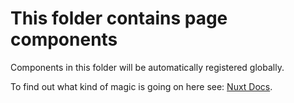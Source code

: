 # This folder contains page components

Components in this folder will be automatically registered globally.

To find out what kind of magic is going on here see: [Nuxt Docs](https://nuxtjs.org/docs/2.x/directory-structure/components#components-discovery).

